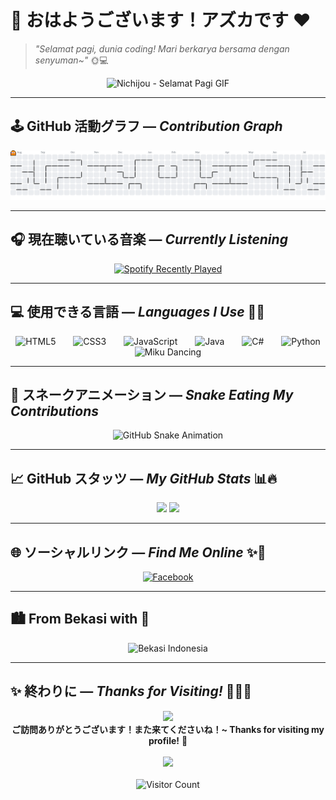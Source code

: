 # 🌸 おはようございます！アズカです ❤️  
> *"Selamat pagi, dunia coding! Mari berkarya bersama dengan senyuman~"* 🌞💻

<div align="center">
  <img src="https://media1.tenor.com/m/eaNIf0hiKPkAAAAd/nichijou-selamat-pagi.gif" height="350" alt="Nichijou - Selamat Pagi GIF" />
</div>

---

## 🕹️ GitHub 活動グラフ — *Contribution Graph*

<picture>
  <source media="(prefers-color-scheme: dark)" srcset="https://raw.githubusercontent.com/Azelzy/Azelzy/output/pacman-contribution-graph-dark.svg">
  <source media="(prefers-color-scheme: light)" srcset="https://raw.githubusercontent.com/Azelzy/Azelzy/output/pacman-contribution-graph.svg">
  <img src="https://raw.githubusercontent.com/Azelzy/Azelzy/output/pacman-contribution-graph.svg" alt="Pacman Contribution Graph" />
</picture>

---

## 🎧 現在聴いている音楽 — *Currently Listening*

<div align="center">
  <a href="https://open.spotify.com/user/vgwrcri8ooj60jht8vi85o1u6">
    <img src="https://spotify-recently-played-readme.vercel.app/api?user=vgwrcri8ooj60jht8vi85o1u6&count=1&unique=true" alt="Spotify Recently Played" />
  </a>
</div>

---

## 💻 使用できる言語 — *Languages I Use* 🧠✨

<div align="center">
  <img src="https://cdn.jsdelivr.net/gh/devicons/devicon/icons/html5/html5-original.svg" height="50" alt="HTML5" />
  <img width="20" />
  <img src="https://cdn.jsdelivr.net/gh/devicons/devicon/icons/css3/css3-original.svg" height="50" alt="CSS3" />
  <img width="20" />
  <img src="https://cdn.jsdelivr.net/gh/devicons/devicon/icons/javascript/javascript-original.svg" height="50" alt="JavaScript" />
  <img width="20" />
  <img src="https://cdn.jsdelivr.net/gh/devicons/devicon/icons/java/java-original.svg" height="50" alt="Java" />
  <img width="20" />
  <img src="https://cdn.jsdelivr.net/gh/devicons/devicon/icons/csharp/csharp-original.svg" height="50" alt="C#" />
  <img width="20" />
  <img src="https://cdn.jsdelivr.net/gh/devicons/devicon/icons/python/python-original.svg" height="50" alt="Python" />
</div>

<div align="center">
  <img src="https://media1.tenor.com/m/S-Co5OMRptUAAAAd/miku-hatsune-miku.gif" height="250" alt="Miku Dancing" />
</div>

---

## 🐍 スネークアニメーション — *Snake Eating My Contributions*

<div align="center">
  <img src="https://raw.githubusercontent.com/Azelzy/Azelzy/output/snake.svg" alt="GitHub Snake Animation" />
</div>

---

## 📈 GitHub スタッツ — *My GitHub Stats* 📊🔥

<div align="center">
  <img src="https://github-readme-stats.vercel.app/api?username=Azelzy&show_icons=true&theme=tokyonight&count_private=true&hide_title=false&rank_icon=github&custom_title=アズカのGitHub統計" height="150" />
  <img src="https://github-readme-stats.vercel.app/api/top-langs/?username=Azelzy&layout=compact&theme=tokyonight&langs_count=6" height="150" />
</div>

---

## 🌐 ソーシャルリンク — *Find Me Online* ✨📱

<div align="center">
  <a href="https://www.facebook.com/profile.php?id=61574071302904&locale=id_ID">
    <img src="https://raw.githubusercontent.com/maurodesouza/profile-readme-generator/master/src/assets/icons/social/facebook/default.svg" width="52" alt="Facebook" />
  </a>
</div>

---

## 🏙️ From Bekasi with 💖

<div align="center">
  <img src="https://media1.tenor.com/m/lPxty4wa4nEAAAAd/bekasi-indonesia.gif" height="300" alt="Bekasi Indonesia" />
</div>

---

## ✨ 終わりに — *Thanks for Visiting!* 🙇‍♀️💕

<div align="center">
  <img src="https://media1.tenor.com/d5INxd32FoMAAAAi/triple-baka-miku.gif" height="200" />
  <br />
  <b>ご訪問ありがとうございます！また来てくださいね！~ Thanks for visiting my profile!</b> 💫
  <br /><br />
  <img src="https://media.tenor.com/ouQzDmgC9CwAAAAi/miku-vocaloid.gif" height="150" />
  <br /><br />
  <img src="https://profile-counter.glitch.me/Azelzy/count.svg" alt="Visitor Count" />
</div>
